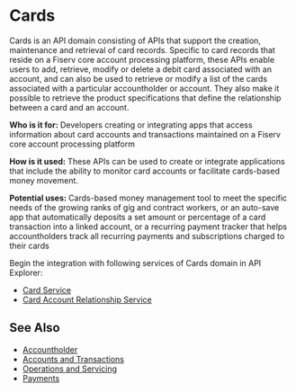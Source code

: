 # Cards

Cards is an API domain consisting of APIs that support the creation, maintenance and retrieval of card records. Specific to card records that reside on a Fiserv core account processing platform, these APIs enable users to add, retrieve, modify or delete a debit card associated with an account, and can also be used to retrieve or modify a list of the cards associated with a particular accountholder or account. They also make it possible to retrieve the product specifications that define the relationship between a card and an account. 

**Who is it for:** Developers creating or integrating apps that access information about card accounts and transactions maintained on a Fiserv core account processing platform

**How is it used:** These APIs can be used to create or integrate applications that include the ability to monitor card accounts or facilitate cards-based money movement.

**Potential uses:** Cards-based money management tool to meet the specific needs of the growing ranks of gig and contract workers, or an auto-save app that automatically deposits a set amount or percentage of a card transaction into a linked account, or a recurring payment tracker that helps accountholders track all recurring payments and subscriptions charged to their cards



Begin the integration with following services of Cards domain in API Explorer:
* [Card Service](../api/?type=post&path=/cards)
* [Card Account Relationship Service](../api/?type=post&path=/cardAccounts/secured)


## See Also
- [Accountholder](?path=docs/fintechs/accountholder.md "Click to open")
- [Accounts and Transactions](?path=docs/fintechs/acct-and-transactions.md "Click to open")
- [Operations and Servicing](?path=docs/fintechs/servicing.md "Click to open")
- [Payments](?path=docs/fintechs/payments.md "Click to open")

